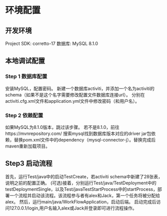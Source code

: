 # 环境配置
## 开发环境
Project SDK: corretto-17
数据库: MySQL 8.1.0
## 本地调试配置
### Step 1 数据库配置
安装MySQL，配置密码。
新建一个数据库activiti，并添加一个名为activiti的schema（如果不是这个名字需要修改配置文件数据库连接url）。
分别在activiti.cfg.xml文件和application.yml文件中修改密码（和用户名）。
### Step 2 依赖配置
如果MySQL为8.1.0版本，跳过该步骤。
若不是8.1.0，前往https://mvnrepository.com/ 搜索mysql找到数据库版本对应的driver jar包依赖，替换pom.xml文件中的dependency（mysql-connector-j）。替换完成后maven重新加载项目。
## Step3 启动流程
首先，运行Test/java中的启动TestCreate，若activiti schema中新建了28张表，说明之前的配置正确。
(可选)接着，分别运行Test/java/TestDeployment中的testDeploymentSingle，以及Test/javaTestStartProcess中的startProcess，部署一个流程并启动该流程。该流程参与者有alex和Jack，第一个任务将被分配给alex。
然后，运行main/java/WorkFlowApplication，启动后端。
启动完成后访问127.0.0.1/login,用户名输入alex或Jack并登录即可进行流程操作。
